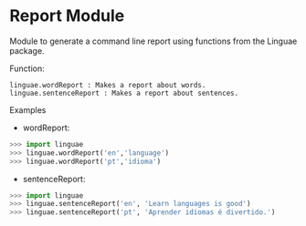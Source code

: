 # Report Module

Module to generate a command line report using functions from the Linguae package.

Function:

```
linguae.wordReport : Makes a report about words.
linguae.sentenceReport : Makes a report about sentences.
```

Examples

- wordReport:

```python
>>> import linguae
>>> linguae.wordReport('en','language')
>>> linguae.wordReport('pt','idioma')
```

- sentenceReport:

```python
>>> import linguae
>>> linguae.sentenceReport('en', 'Learn languages is good')
>>> linguae.sentenceReport('pt', 'Aprender idiomas é divertido.')
```
